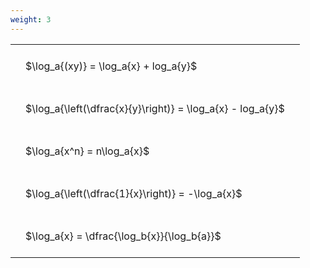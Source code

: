 ```yaml
---
weight: 3
---
```


<style type="text/css">
#T_de285 th.col_heading {
  text-align: left;
  font-size: 1em;
}
#T_de285 td {
  text-align: left;
  font-size: 1em;
  padding: 1.5em;
}
</style>
<table id="T_de285">
  <thead>
  </thead>
  <tbody>
    <tr>
      <td id="T_de285_row0_col0" class="data row0 col0" >$\log_a{(xy)} = \log_a{x} + log_a{y}$</td>
    </tr>
    <tr>
      <td id="T_de285_row1_col0" class="data row1 col0" >$\log_a{\left(\dfrac{x}{y}\right)} = \log_a{x} - log_a{y}$</td>
    </tr>
    <tr>
      <td id="T_de285_row2_col0" class="data row2 col0" >$\log_a{x^n} = n\log_a{x}$</td>
    </tr>
    <tr>
      <td id="T_de285_row3_col0" class="data row3 col0" >$\log_a{\left(\dfrac{1}{x}\right)} = -\log_a{x}$</td>
    </tr>
    <tr>
      <td id="T_de285_row4_col0" class="data row4 col0" >$\log_a{x} = \dfrac{\log_b{x}}{\log_b{a}}$</td>
    </tr>
  </tbody>
</table>
